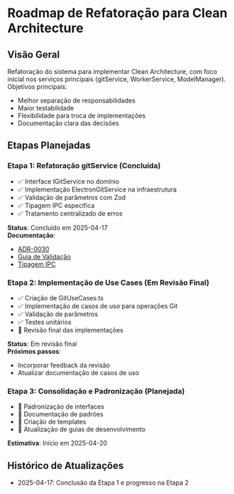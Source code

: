 # Roadmap de Refatoração para Clean Architecture

## Visão Geral
Refatoração do sistema para implementar Clean Architecture, com foco inicial nos serviços principais (gitService, WorkerService, ModelManager). Objetivos principais:

- Melhor separação de responsabilidades
- Maior testabilidade
- Flexibilidade para troca de implementações
- Documentação clara das decisões

## Etapas Planejadas

### Etapa 1: Refatoração gitService (Concluída)
- ✅ Interface IGitService no domínio
- ✅ Implementação ElectronGitService na infraestrutura
- ✅ Validação de parâmetros com Zod
- ✅ Tipagem IPC específica
- ✅ Tratamento centralizado de erros

**Status**: Concluído em 2025-04-17  
**Documentação**:  
- [ADR-0030](docs/architecture/decisions/adr-0030-refatoracao-gitservice.md)  
- [Guia de Validação](docs/refatoracao-clean-architecture/validacao-parametros.md)  
- [Tipagem IPC](docs/refatoracao-clean-architecture/tipagem-ipc.md)

### Etapa 2: Implementação de Use Cases (Em Revisão Final)
- ✅ Criação de GitUseCases.ts
- ✅ Implementação de casos de uso para operações Git
- ✅ Validação de parâmetros
- ✅ Testes unitários
- 🔄 Revisão final das implementações

**Status**: Em revisão final  
**Próximos passos**:  
- Incorporar feedback da revisão
- Atualizar documentação de casos de uso

### Etapa 3: Consolidação e Padronização (Planejada)
- 🔲 Padronização de interfaces
- 🔲 Documentação de padrões
- 🔲 Criação de templates
- 🔲 Atualização de guias de desenvolvimento

**Estimativa**: Início em 2025-04-20

## Histórico de Atualizações
- 2025-04-17: Conclusão da Etapa 1 e progresso na Etapa 2